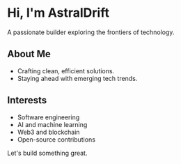# Hi, I'm AstralDrift

A passionate builder exploring the frontiers of technology.

## About Me
- Crafting clean, efficient solutions.
- Staying ahead with emerging tech trends.

## Interests
- Software engineering
- AI and machine learning
- Web3 and blockchain
- Open-source contributions

Let's build something great.
